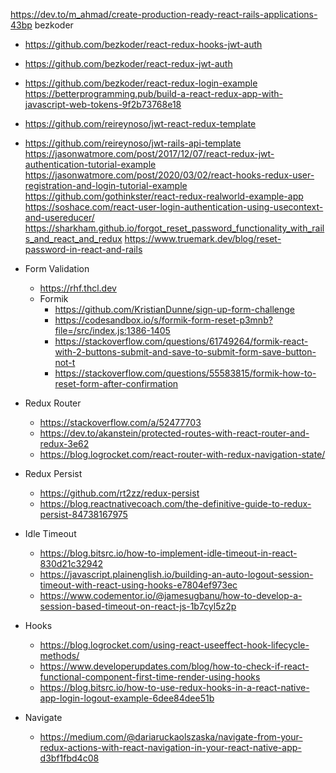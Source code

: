 https://dev.to/m_ahmad/create-production-ready-react-rails-applications-43bp
bezkoder
  * https://github.com/bezkoder/react-redux-hooks-jwt-auth
  * https://github.com/bezkoder/react-redux-jwt-auth
  * https://github.com/bezkoder/react-redux-login-example
https://betterprogramming.pub/build-a-react-redux-app-with-javascript-web-tokens-9f2b73768e18
  * https://github.com/reireynoso/jwt-react-redux-template
  * https://github.com/reireynoso/jwt-rails-api-template
https://jasonwatmore.com/post/2017/12/07/react-redux-jwt-authentication-tutorial-example
https://jasonwatmore.com/post/2020/03/02/react-hooks-redux-user-registration-and-login-tutorial-example
https://github.com/gothinkster/react-redux-realworld-example-app
https://soshace.com/react-user-login-authentication-using-usecontext-and-usereducer/
https://sharkham.github.io/forgot_reset_password_functionality_with_rails_and_react_and_redux
https://www.truemark.dev/blog/reset-password-in-react-and-rails

* Form Validation
  * https://rhf.thcl.dev
  * Formik
    * https://github.com/KristianDunne/sign-up-form-challenge
    * https://codesandbox.io/s/formik-form-reset-p3mnb?file=/src/index.js:1386-1405
    * https://stackoverflow.com/questions/61749264/formik-react-with-2-buttons-submit-and-save-to-submit-form-save-button-not-t
    * https://stackoverflow.com/questions/55583815/formik-how-to-reset-form-after-confirmation

* Redux Router
  * https://stackoverflow.com/a/52477703
  * https://dev.to/akanstein/protected-routes-with-react-router-and-redux-3e62
  * https://blog.logrocket.com/react-router-with-redux-navigation-state/

* Redux Persist
  * https://github.com/rt2zz/redux-persist
  * https://blog.reactnativecoach.com/the-definitive-guide-to-redux-persist-84738167975

* Idle Timeout
  * https://blog.bitsrc.io/how-to-implement-idle-timeout-in-react-830d21c32942
  * https://javascript.plainenglish.io/building-an-auto-logout-session-timeout-with-react-using-hooks-e7804ef973ec
  * https://www.codementor.io/@jamesugbanu/how-to-develop-a-session-based-timeout-on-react-js-1b7cyl5z2p

* Hooks
  * https://blog.logrocket.com/using-react-useeffect-hook-lifecycle-methods/
  * https://www.developerupdates.com/blog/how-to-check-if-react-functional-component-first-time-render-using-hooks
  * https://blog.bitsrc.io/how-to-use-redux-hooks-in-a-react-native-app-login-logout-example-6dee84dee51b

* Navigate
  * https://medium.com/@dariaruckaolszaska/navigate-from-your-redux-actions-with-react-navigation-in-your-react-native-app-d3bf1fbd4c08
